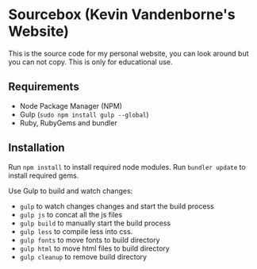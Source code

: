 # Sourcebox (Kevin Vandenborne's Website)

This is the source code for my personal website, you can look around but you can not copy. This is only for educational use.

## Requirements

- Node Package Manager (NPM)
- Gulp (`sudo npm install gulp --global`)
- Ruby, RubyGems and bundler

## Installation

Run `npm install` to install required node modules.
Run `bundler update` to install required gems.

Use Gulp to build and watch changes:

- `gulp` to watch changes changes and start the build process
- `gulp js` to concat all the js files
- `gulp build` to manually start the build process
- `gulp less` to compile less into css.
- `gulp fonts` to move fonts to build directory
- `gulp html` to move html files to build directory
- `gulp cleanup` to remove build directory
